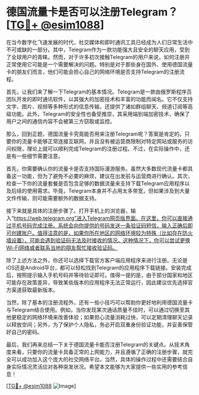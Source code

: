 # 德国流量卡是否可以注册Telegram？[[TG💪+ @esim1088](https://t.me/s/esim1088)]

在当今数字化飞速发展的时代，社交媒体和即时通讯工具已经成为人们日常生活中不可或缺的一部分。其中，Telegram作为一款功能强大且安全的聊天应用，受到了全球用户的青睐。然而，对于许多初次接触Telegram的用户来说，如何注册并正常使用它可能是一个需要解决的问题。特别是对于那些身在国外、使用德国流量卡的朋友们而言，他们可能会担心自己的网络环境是否支持Telegram的注册流程。

首先，让我们来了解一下Telegram的基本情况。Telegram是一款由俄罗斯程序员团队开发的即时通讯软件，以其强大的加密技术和丰富的功能而闻名。它不仅支持文字、图片、视频等多种形式的信息传输，还提供了诸如群组聊天、频道订阅等高级功能。此外，Telegram的安全性也备受推崇，其采用端到端加密技术，确保了用户之间的通信内容不会被第三方窃取或监控。

那么，回到正题，德国流量卡究竟能否用来注册Telegram呢？答案是肯定的。只要你的流量卡能够正常连接互联网，并且没有被运营商限制对特定网站或服务的访问权限，理论上就可以顺利完成Telegram的注册过程。不过，在实际操作中，还是有一些细节需要注意。

首先，你需要确认你的流量卡是否支持国际漫游服务。虽然大多数现代流量卡都具备这一功能，但为了避免不必要的麻烦，建议在出发前与运营商进行确认。其次，检查一下你的流量套餐是否包含足够的数据流量来支持下载Telegram应用程序以及后续的使用需求。毕竟，Telegram本身并不占用太多带宽，但如果涉及到大量文件传输，则可能需要额外的数据支持。

接下来就是具体的注册步骤了。打开手机上的浏览器，输入“https://web.telegram.org”进入Telegram网页版界面。在这里，你可以直接通过手机号码完成注册。系统会向你提供的号码发送一条验证码短信，输入正确后即可创建账户。值得注意的是，如果你所在地区的网络环境较为特殊（比如存在防火墙设置），可能会遇到验证码无法及时接收的情况。这种情况下，你可以尝试更换Wi-Fi网络或者联系当地的朋友帮忙接收验证码。

除了上述方法之外，你还可以选择下载官方客户端应用程序来进行注册。无论是iOS还是Android平台，都可以轻松找到Telegram的应用程序下载链接。安装完成后，按照提示输入手机号码并等待验证即可。值得一提的是，由于部分国家和地区可能存在政策差异，导致某些版本的应用程序无法正常运行，因此建议优先选择官方渠道获取最新版本。

当然，除了基本的注册流程外，还有一些小技巧可以帮助你更好地利用德国流量卡与Telegram结合使用。例如，当你发现某次通话质量不佳时，可以通过切换至其他更稳定的网络环境来改善体验；如果担心流量消耗过快，可以定期清理聊天记录以释放空间；另外，为了保护个人隐私，务必开启双重身份验证功能，并妥善保管好自己的密码。

最后，我们再来总结一下关于德国流量卡能否注册Telegram的关键点。从技术角度来看，只要你的流量卡具备正常的上网能力，并且遵循了正确的注册步骤，就完全可以成功加入这个庞大的社交网络平台。当然，具体的操作过程中还需要结合自身实际情况灵活应对各种突发状况。希望本文能够为大家提供一些实用的参考信息！

[[TG💪+ @esim1088](https://t.me/s/esim1088) ![Image](https://i.postimg.cc/4NQfJmqS/Snipaste-2025-05-13-00-14-12.png)]